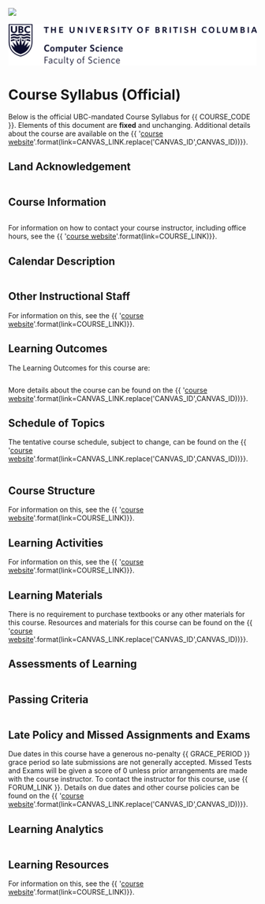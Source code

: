 ![](../images/header.jpg)

![](../images/UBC_CS.png)

# Course Syllabus (Official)

Below is the official UBC-mandated Course Syllabus for {{ COURSE_CODE }}.
Elements of this document are **fixed** and unchanging.
Additional details about the course are available on the {{ '[course website]({link})'.format(link=CANVAS_LINK.replace('CANVAS_ID',CANVAS_ID))}}.

## Land Acknowledgement

```{include} syllabus_bits/land_acknowledgement.md
```

## Course Information

```{include} unsyllabus_bits/important_details.md
```

For information on how to contact your course instructor, including office hours, see the {{ '[course website]({link})'.format(link=COURSE_LINK)}}.

## Calendar Description

```{include} syllabus_bits/calendar_entry.md
```

## Other Instructional Staff

For information on this, see the {{ '[course website]({link})'.format(link=COURSE_LINK)}}.

## Learning Outcomes

The Learning Outcomes for this course are: 

```{include} syllabus_bits/course_LOs.md
```

More details about the course can be found on the {{ '[course website]({link})'.format(link=CANVAS_LINK.replace('CANVAS_ID',CANVAS_ID))}}.

## Schedule of Topics

The tentative course schedule, subject to change, can be found on the {{ '[course website]({link})'.format(link=CANVAS_LINK.replace('CANVAS_ID',CANVAS_ID))}}. 

```{include} syllabus_bits/schedule.md
```

## Course Structure

For information on this, see the {{ '[course website]({link})'.format(link=COURSE_LINK)}}.

## Learning Activities

For information on this, see the {{ '[course website]({link})'.format(link=COURSE_LINK)}}.

## Learning Materials

There is no requirement to purchase textbooks or any other materials for this course.
Resources and materials for this course can be found on the {{ '[course website]({link})'.format(link=CANVAS_LINK.replace('CANVAS_ID',CANVAS_ID))}}.

## Assessments of Learning

```{include} syllabus_bits/grading_practices_simple.md
```

## Passing Criteria

```{include} syllabus_bits/passing_requirement.md
```

## Late Policy and Missed Assignments and Exams

Due dates in this course have a generous no-penalty {{ GRACE_PERIOD }} grace period so late submissions are not generally accepted.
Missed Tests and Exams will be given a score of 0 unless prior arrangements are made with the course instructor.
To contact the instructor for this course, use {{ FORUM_LINK }}.
Details on due dates and other course policies can be found on the {{ '[course website]({link})'.format(link=CANVAS_LINK.replace('CANVAS_ID',CANVAS_ID))}}.

## Learning Analytics

```{include} syllabus_bits/learning_analytics.md
```

## Learning Resources

For information on this, see the {{ '[course website]({link})'.format(link=COURSE_LINK)}}.

```{include} syllabus_bits/policies.md
```